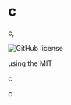 # c

c, 


![GitHub license](https://img.shields.io/badge/license-MIT-orange) 

using the MIT 

c 

c 
